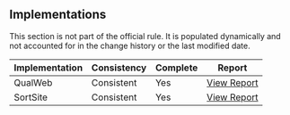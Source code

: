 ## Implementations

This section is not part of the official rule. It is populated dynamically and 
not accounted for in the change history or the last modified date.

| Implementation | Consistency          | Complete | Report
|----------------|----------------------|----------|-------------
| QualWeb        | Consistent           | Yes      | [View Report](https://act-rules.github.io/implementation/qualweb#id-24afc2)
| SortSite       | Consistent           | Yes      | [View Report](https://act-rules.github.io/implementation/sortsite#id-24afc2)
